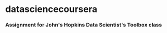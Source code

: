 datasciencecoursera
===================

### Assignment for John's Hopkins Data Scientist's Toolbox class
